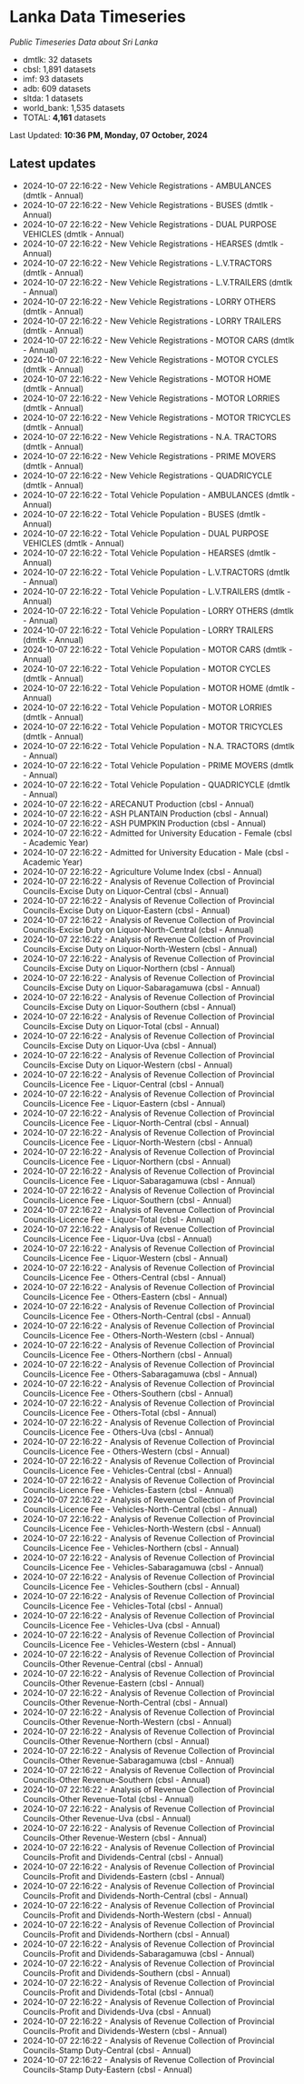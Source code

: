 # Lanka Data Timeseries
*Public Timeseries Data about Sri Lanka*

* dmtlk: 32 datasets
* cbsl: 1,891 datasets
* imf: 93 datasets
* adb: 609 datasets
* sltda: 1 datasets
* world_bank: 1,535 datasets
* TOTAL: **4,161** datasets

Last Updated: **10:36 PM, Monday, 07 October, 2024**

## Latest updates

* 2024-10-07 22:16:22 - New Vehicle Registrations - AMBULANCES (dmtlk - Annual)
* 2024-10-07 22:16:22 - New Vehicle Registrations - BUSES (dmtlk - Annual)
* 2024-10-07 22:16:22 - New Vehicle Registrations - DUAL PURPOSE VEHICLES (dmtlk - Annual)
* 2024-10-07 22:16:22 - New Vehicle Registrations - HEARSES (dmtlk - Annual)
* 2024-10-07 22:16:22 - New Vehicle Registrations - L.V.TRACTORS (dmtlk - Annual)
* 2024-10-07 22:16:22 - New Vehicle Registrations - L.V.TRAILERS (dmtlk - Annual)
* 2024-10-07 22:16:22 - New Vehicle Registrations - LORRY OTHERS (dmtlk - Annual)
* 2024-10-07 22:16:22 - New Vehicle Registrations - LORRY TRAILERS (dmtlk - Annual)
* 2024-10-07 22:16:22 - New Vehicle Registrations - MOTOR CARS (dmtlk - Annual)
* 2024-10-07 22:16:22 - New Vehicle Registrations - MOTOR CYCLES (dmtlk - Annual)
* 2024-10-07 22:16:22 - New Vehicle Registrations - MOTOR HOME (dmtlk - Annual)
* 2024-10-07 22:16:22 - New Vehicle Registrations - MOTOR LORRIES (dmtlk - Annual)
* 2024-10-07 22:16:22 - New Vehicle Registrations - MOTOR TRICYCLES (dmtlk - Annual)
* 2024-10-07 22:16:22 - New Vehicle Registrations - N.A. TRACTORS (dmtlk - Annual)
* 2024-10-07 22:16:22 - New Vehicle Registrations - PRIME MOVERS (dmtlk - Annual)
* 2024-10-07 22:16:22 - New Vehicle Registrations - QUADRICYCLE (dmtlk - Annual)
* 2024-10-07 22:16:22 - Total Vehicle Population - AMBULANCES (dmtlk - Annual)
* 2024-10-07 22:16:22 - Total Vehicle Population - BUSES (dmtlk - Annual)
* 2024-10-07 22:16:22 - Total Vehicle Population - DUAL PURPOSE VEHICLES (dmtlk - Annual)
* 2024-10-07 22:16:22 - Total Vehicle Population - HEARSES (dmtlk - Annual)
* 2024-10-07 22:16:22 - Total Vehicle Population - L.V.TRACTORS (dmtlk - Annual)
* 2024-10-07 22:16:22 - Total Vehicle Population - L.V.TRAILERS (dmtlk - Annual)
* 2024-10-07 22:16:22 - Total Vehicle Population - LORRY OTHERS (dmtlk - Annual)
* 2024-10-07 22:16:22 - Total Vehicle Population - LORRY TRAILERS (dmtlk - Annual)
* 2024-10-07 22:16:22 - Total Vehicle Population - MOTOR CARS (dmtlk - Annual)
* 2024-10-07 22:16:22 - Total Vehicle Population - MOTOR CYCLES (dmtlk - Annual)
* 2024-10-07 22:16:22 - Total Vehicle Population - MOTOR HOME (dmtlk - Annual)
* 2024-10-07 22:16:22 - Total Vehicle Population - MOTOR LORRIES (dmtlk - Annual)
* 2024-10-07 22:16:22 - Total Vehicle Population - MOTOR TRICYCLES (dmtlk - Annual)
* 2024-10-07 22:16:22 - Total Vehicle Population - N.A. TRACTORS (dmtlk - Annual)
* 2024-10-07 22:16:22 - Total Vehicle Population - PRIME MOVERS (dmtlk - Annual)
* 2024-10-07 22:16:22 - Total Vehicle Population - QUADRICYCLE (dmtlk - Annual)
* 2024-10-07 22:16:22 - ARECANUT Production (cbsl - Annual)
* 2024-10-07 22:16:22 - ASH PLANTAIN Production (cbsl - Annual)
* 2024-10-07 22:16:22 - ASH PUMPKIN Production (cbsl - Annual)
* 2024-10-07 22:16:22 - Admitted for University Education - Female (cbsl - Academic Year)
* 2024-10-07 22:16:22 - Admitted for University Education - Male (cbsl - Academic Year)
* 2024-10-07 22:16:22 - Agriculture Volume Index (cbsl - Annual)
* 2024-10-07 22:16:22 - Analysis of Revenue Collection of Provincial Councils-Excise Duty on Liquor-Central (cbsl - Annual)
* 2024-10-07 22:16:22 - Analysis of Revenue Collection of Provincial Councils-Excise Duty on Liquor-Eastern (cbsl - Annual)
* 2024-10-07 22:16:22 - Analysis of Revenue Collection of Provincial Councils-Excise Duty on Liquor-North-Central (cbsl - Annual)
* 2024-10-07 22:16:22 - Analysis of Revenue Collection of Provincial Councils-Excise Duty on Liquor-North-Western (cbsl - Annual)
* 2024-10-07 22:16:22 - Analysis of Revenue Collection of Provincial Councils-Excise Duty on Liquor-Northern (cbsl - Annual)
* 2024-10-07 22:16:22 - Analysis of Revenue Collection of Provincial Councils-Excise Duty on Liquor-Sabaragamuwa (cbsl - Annual)
* 2024-10-07 22:16:22 - Analysis of Revenue Collection of Provincial Councils-Excise Duty on Liquor-Southern (cbsl - Annual)
* 2024-10-07 22:16:22 - Analysis of Revenue Collection of Provincial Councils-Excise Duty on Liquor-Total (cbsl - Annual)
* 2024-10-07 22:16:22 - Analysis of Revenue Collection of Provincial Councils-Excise Duty on Liquor-Uva (cbsl - Annual)
* 2024-10-07 22:16:22 - Analysis of Revenue Collection of Provincial Councils-Excise Duty on Liquor-Western (cbsl - Annual)
* 2024-10-07 22:16:22 - Analysis of Revenue Collection of Provincial Councils-Licence Fee - Liquor-Central (cbsl - Annual)
* 2024-10-07 22:16:22 - Analysis of Revenue Collection of Provincial Councils-Licence Fee - Liquor-Eastern (cbsl - Annual)
* 2024-10-07 22:16:22 - Analysis of Revenue Collection of Provincial Councils-Licence Fee - Liquor-North-Central (cbsl - Annual)
* 2024-10-07 22:16:22 - Analysis of Revenue Collection of Provincial Councils-Licence Fee - Liquor-North-Western (cbsl - Annual)
* 2024-10-07 22:16:22 - Analysis of Revenue Collection of Provincial Councils-Licence Fee - Liquor-Northern (cbsl - Annual)
* 2024-10-07 22:16:22 - Analysis of Revenue Collection of Provincial Councils-Licence Fee - Liquor-Sabaragamuwa (cbsl - Annual)
* 2024-10-07 22:16:22 - Analysis of Revenue Collection of Provincial Councils-Licence Fee - Liquor-Southern (cbsl - Annual)
* 2024-10-07 22:16:22 - Analysis of Revenue Collection of Provincial Councils-Licence Fee - Liquor-Total (cbsl - Annual)
* 2024-10-07 22:16:22 - Analysis of Revenue Collection of Provincial Councils-Licence Fee - Liquor-Uva (cbsl - Annual)
* 2024-10-07 22:16:22 - Analysis of Revenue Collection of Provincial Councils-Licence Fee - Liquor-Western (cbsl - Annual)
* 2024-10-07 22:16:22 - Analysis of Revenue Collection of Provincial Councils-Licence Fee - Others-Central (cbsl - Annual)
* 2024-10-07 22:16:22 - Analysis of Revenue Collection of Provincial Councils-Licence Fee - Others-Eastern (cbsl - Annual)
* 2024-10-07 22:16:22 - Analysis of Revenue Collection of Provincial Councils-Licence Fee - Others-North-Central (cbsl - Annual)
* 2024-10-07 22:16:22 - Analysis of Revenue Collection of Provincial Councils-Licence Fee - Others-North-Western (cbsl - Annual)
* 2024-10-07 22:16:22 - Analysis of Revenue Collection of Provincial Councils-Licence Fee - Others-Northern (cbsl - Annual)
* 2024-10-07 22:16:22 - Analysis of Revenue Collection of Provincial Councils-Licence Fee - Others-Sabaragamuwa (cbsl - Annual)
* 2024-10-07 22:16:22 - Analysis of Revenue Collection of Provincial Councils-Licence Fee - Others-Southern (cbsl - Annual)
* 2024-10-07 22:16:22 - Analysis of Revenue Collection of Provincial Councils-Licence Fee - Others-Total (cbsl - Annual)
* 2024-10-07 22:16:22 - Analysis of Revenue Collection of Provincial Councils-Licence Fee - Others-Uva (cbsl - Annual)
* 2024-10-07 22:16:22 - Analysis of Revenue Collection of Provincial Councils-Licence Fee - Others-Western (cbsl - Annual)
* 2024-10-07 22:16:22 - Analysis of Revenue Collection of Provincial Councils-Licence Fee - Vehicles-Central (cbsl - Annual)
* 2024-10-07 22:16:22 - Analysis of Revenue Collection of Provincial Councils-Licence Fee - Vehicles-Eastern (cbsl - Annual)
* 2024-10-07 22:16:22 - Analysis of Revenue Collection of Provincial Councils-Licence Fee - Vehicles-North-Central (cbsl - Annual)
* 2024-10-07 22:16:22 - Analysis of Revenue Collection of Provincial Councils-Licence Fee - Vehicles-North-Western (cbsl - Annual)
* 2024-10-07 22:16:22 - Analysis of Revenue Collection of Provincial Councils-Licence Fee - Vehicles-Northern (cbsl - Annual)
* 2024-10-07 22:16:22 - Analysis of Revenue Collection of Provincial Councils-Licence Fee - Vehicles-Sabaragamuwa (cbsl - Annual)
* 2024-10-07 22:16:22 - Analysis of Revenue Collection of Provincial Councils-Licence Fee - Vehicles-Southern (cbsl - Annual)
* 2024-10-07 22:16:22 - Analysis of Revenue Collection of Provincial Councils-Licence Fee - Vehicles-Total (cbsl - Annual)
* 2024-10-07 22:16:22 - Analysis of Revenue Collection of Provincial Councils-Licence Fee - Vehicles-Uva (cbsl - Annual)
* 2024-10-07 22:16:22 - Analysis of Revenue Collection of Provincial Councils-Licence Fee - Vehicles-Western (cbsl - Annual)
* 2024-10-07 22:16:22 - Analysis of Revenue Collection of Provincial Councils-Other Revenue-Central (cbsl - Annual)
* 2024-10-07 22:16:22 - Analysis of Revenue Collection of Provincial Councils-Other Revenue-Eastern (cbsl - Annual)
* 2024-10-07 22:16:22 - Analysis of Revenue Collection of Provincial Councils-Other Revenue-North-Central (cbsl - Annual)
* 2024-10-07 22:16:22 - Analysis of Revenue Collection of Provincial Councils-Other Revenue-North-Western (cbsl - Annual)
* 2024-10-07 22:16:22 - Analysis of Revenue Collection of Provincial Councils-Other Revenue-Northern (cbsl - Annual)
* 2024-10-07 22:16:22 - Analysis of Revenue Collection of Provincial Councils-Other Revenue-Sabaragamuwa (cbsl - Annual)
* 2024-10-07 22:16:22 - Analysis of Revenue Collection of Provincial Councils-Other Revenue-Southern (cbsl - Annual)
* 2024-10-07 22:16:22 - Analysis of Revenue Collection of Provincial Councils-Other Revenue-Total (cbsl - Annual)
* 2024-10-07 22:16:22 - Analysis of Revenue Collection of Provincial Councils-Other Revenue-Uva (cbsl - Annual)
* 2024-10-07 22:16:22 - Analysis of Revenue Collection of Provincial Councils-Other Revenue-Western (cbsl - Annual)
* 2024-10-07 22:16:22 - Analysis of Revenue Collection of Provincial Councils-Profit and Dividends-Central (cbsl - Annual)
* 2024-10-07 22:16:22 - Analysis of Revenue Collection of Provincial Councils-Profit and Dividends-Eastern (cbsl - Annual)
* 2024-10-07 22:16:22 - Analysis of Revenue Collection of Provincial Councils-Profit and Dividends-North-Central (cbsl - Annual)
* 2024-10-07 22:16:22 - Analysis of Revenue Collection of Provincial Councils-Profit and Dividends-North-Western (cbsl - Annual)
* 2024-10-07 22:16:22 - Analysis of Revenue Collection of Provincial Councils-Profit and Dividends-Northern (cbsl - Annual)
* 2024-10-07 22:16:22 - Analysis of Revenue Collection of Provincial Councils-Profit and Dividends-Sabaragamuwa (cbsl - Annual)
* 2024-10-07 22:16:22 - Analysis of Revenue Collection of Provincial Councils-Profit and Dividends-Southern (cbsl - Annual)
* 2024-10-07 22:16:22 - Analysis of Revenue Collection of Provincial Councils-Profit and Dividends-Total (cbsl - Annual)
* 2024-10-07 22:16:22 - Analysis of Revenue Collection of Provincial Councils-Profit and Dividends-Uva (cbsl - Annual)
* 2024-10-07 22:16:22 - Analysis of Revenue Collection of Provincial Councils-Profit and Dividends-Western (cbsl - Annual)
* 2024-10-07 22:16:22 - Analysis of Revenue Collection of Provincial Councils-Stamp Duty-Central (cbsl - Annual)
* 2024-10-07 22:16:22 - Analysis of Revenue Collection of Provincial Councils-Stamp Duty-Eastern (cbsl - Annual)